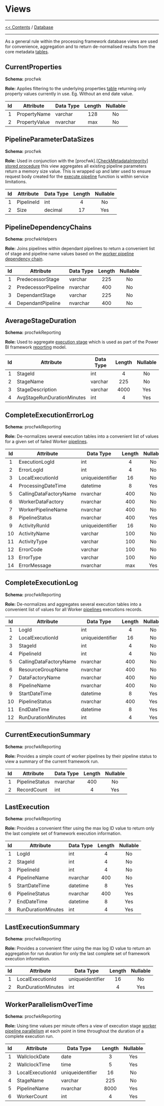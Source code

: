 # Views

___
[<< Contents](/procfwk/contents) / [Database](/procfwk/database)

___

As a general rule within the processing framework database views are used for convenience, aggregation and to return de-normalised results from the core metadata [tables](/procfwk/tables).

## CurrentProperties
__Schema:__ procfwk

__Role:__ Applies filtering to the underlying properties [table](/procfwk/tables) returning only property values currently in use. Eg. Without an end date value.

|Id|Attribute|Data Type|Length|Nullable
|:---:|---|---|:---:|:---:|
|1|PropertyName|varchar|128|No
|2|PropertyValue|nvarchar|max|No


## PipelineParameterDataSizes
__Schema:__ procfwk

__Role:__ Used in conjunction with the [procfwk].[[CheckMetadataIntegrity](/procfwk/metadataintegritychecks)] [stored procedure](/procfwk/storedprocedures) this view aggregates all existing pipeline parameters return a memory size value. This is wrapped up and later used to ensure request body created for the [execute pipeline](/procfwk/executepipeline) function is within service limitations.

|Id|Attribute|Data Type|Length|Nullable
|:---:|---|---|:---:|:---:|
|1|PipelineId|int|4|No
|2|Size|decimal|17|Yes


## PipelineDependencyChains
__Schema:__ procfwkHelpers

__Role:__ Joins pipelines within dependant pipelines to return a convenient list of stage and pipeline name values based on the [worker pipeline dependency chain](/procfwk/dependencychains).

|Id|Attribute|Data Type|Length|Nullable
|:---:|---|---|:---:|:---:|
|1|PredecessorStage|varchar|225|No
|2|PredecessorPipeline|nvarchar|400|No
|3|DependantStage|varchar|225|No
|4|DependantPipeline|nvarchar|400|No


## AverageStageDuration
__Schema:__ procfwkReporting

__Role:__ Used to aggregate [execution stage](/procfwk/executionstages) which is used as part of the Power BI framework [reporting](/procfwk/reporting) model.

|Id|Attribute|Data Type|Length|Nullable
|:---:|---|---|:---:|:---:|
|1|StageId|int|4|No
|2|StageName|varchar|225|No
|3|StageDescription|varchar|4000|Yes
|4|AvgStageRunDurationMinutes|int|4|Yes


## CompleteExecutionErrorLog
__Schema:__ procfwkReporting

__Role:__ De-normalizes several execution tables into a convenient list of values for a given set of failed Worker [pipelines](/procfwk/[pipelines).

|Id|Attribute|Data Type|Length|Nullable
|:---:|---|---|:---:|:---:|
|1|ExecutionLogId|int|4|No
|2|ErrorLogId|int|4|No
|3|LocalExecutionId|uniqueidentifier|16|No
|4|ProcessingDateTime|datetime|8|Yes
|5|CallingDataFactoryName|nvarchar|400|No
|6|WorkerDataFactory|nvarchar|400|No
|7|WorkerPipelineName|nvarchar|400|No
|8|PipelineStatus|nvarchar|400|Yes
|9|ActivityRunId|uniqueidentifier|16|No
|10|ActivityName|varchar|100|No
|11|ActivityType|varchar|100|No
|12|ErrorCode|varchar|100|No
|13|ErrorType|varchar|100|No
|14|ErrorMessage|nvarchar|max|Yes


## CompleteExecutionLog
__Schema:__ procfwkReporting

__Role:__ De-normalizes and aggregates several execution tables into a convenient list of values for all Worker [pipelines](/procfwk/[pipelines) executions records.

|Id|Attribute|Data Type|Length|Nullable
|:---:|---|---|:---:|:---:|
|1|LogId|int|4|No
|2|LocalExecutionId|uniqueidentifier|16|No
|3|StageId|int|4|No
|4|PipelineId|int|4|No
|5|CallingDataFactoryName|nvarchar|400|No
|6|ResourceGroupName|nvarchar|400|No
|7|DataFactoryName|nvarchar|400|No
|8|PipelineName|nvarchar|400|No
|9|StartDateTime|datetime|8|Yes
|10|PipelineStatus|nvarchar|400|Yes
|11|EndDateTime|datetime|8|Yes
|12|RunDurationMinutes|int|4|Yes


## CurrentExecutionSummary
__Schema:__ procfwkReporting

__Role:__ Provides a simple count of worker pipelines by their pipeline status to view a summary of the current framework run.

|Id|Attribute|Data Type|Length|Nullable
|:---:|---|---|:---:|:---:|
|1|PipelineStatus|nvarchar|400|No
|2|RecordCount|int|4|Yes


## LastExecution
__Schema:__ procfwkReporting

__Role:__ Provides a convenient  filter using the max log ID value to return only the last complete set of framework execution information.

|Id|Attribute|Data Type|Length|Nullable
|:---:|---|---|:---:|:---:|
|1|LogId|int|4|No
|2|StageId|int|4|No
|3|PipelineId|int|4|No
|4|PipelineName|nvarchar|400|No
|5|StartDateTime|datetime|8|Yes
|6|PipelineStatus|nvarchar|400|Yes
|7|EndDateTime|datetime|8|Yes
|8|RunDurationMinutes|int|4|Yes


## LastExecutionSummary
__Schema:__ procfwkReporting

__Role:__ Provides a convenient  filter using the max log ID value to return an aggregation for run duration for only the last complete set of framework execution information.

|Id|Attribute|Data Type|Length|Nullable
|:---:|---|---|:---:|:---:|
|1|LocalExecutionId|uniqueidentifier|16|No
|2|RunDurationMinutes|int|4|Yes


## WorkerParallelismOverTime
__Schema:__ procfwkReporting

__Role:__ Using time values per minute offers a view of execution stage [worker pipeline parallelism](/procfwk/scaleoutprocessing) at each point in time throughout the duration of a complete execution run.

|Id|Attribute|Data Type|Length|Nullable
|:---:|---|---|:---:|:---:|
|1|WallclockDate|date|3|Yes
|2|WallclockTime|time|5|Yes
|3|LocalExecutionId|uniqueidentifier|16|No
|4|StageName|varchar|225|No
|5|PipelineName|nvarchar|8000|Yes
|6|WorkerCount|int|4|Yes

